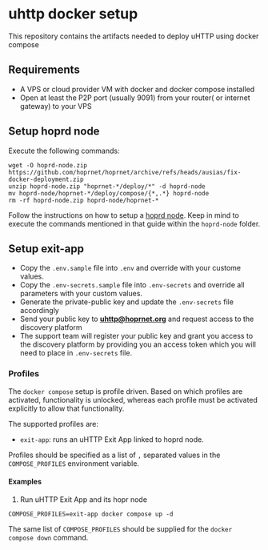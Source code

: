 # uhttp docker setup

This repository contains the artifacts needed to deploy uHTTP using docker compose

## Requirements

- A VPS or cloud provider VM with docker and docker compose installed
- Open at least the P2P port (usually 9091) from your router( or internet gateway) to your VPS

## Setup hoprd node

Execute the following commands:

```
wget -O hoprd-node.zip https://github.com/hoprnet/hoprnet/archive/refs/heads/ausias/fix-docker-deployment.zip
unzip hoprd-node.zip "hoprnet-*/deploy/*" -d hoprd-node
mv hoprd-node/hoprnet-*/deploy/compose/{*,.*} hoprd-node
rm -rf hoprd-node.zip hoprd-node/hoprnet-*
```

Follow the instructions on how to setup a [hoprd node](./hoprd-node/README.md). Keep in mind to execute the commands mentioned in that guide within the `hoprd-node` folder.

## Setup exit-app

- Copy the `.env.sample` file into `.env` and override with your custome values.
- Copy the `.env-secrets.sample` file into `.env-secrets` and override all parameters with your custom values.
- Generate the private-public key and update the `.env-secrets` file accordingly
- Send your public key to **uhttp@hoprnet.org** and request access to the discovery platform
- The support team will register your public key and grant you access to the discovery platform by providing you an access token which you will need to place in `.env-secrets` file.  

### Profiles

The `docker compose` setup is profile driven. Based on which profiles are activated, functionality is unlocked, whereas each profile must be activated explicitly to allow that functionality.

The supported profiles are:

- `exit-app`: runs an uHTTP Exit App linked to hoprd node.

Profiles should be specified as a list of `,` separated values in the `COMPOSE_PROFILES` environment variable.

#### Examples

1. Run uHTTP Exit App and its hopr node

```shell
COMPOSE_PROFILES=exit-app docker compose up -d
```

The same list of `COMPOSE_PROFILES` should be supplied for the `docker compose down` command.


